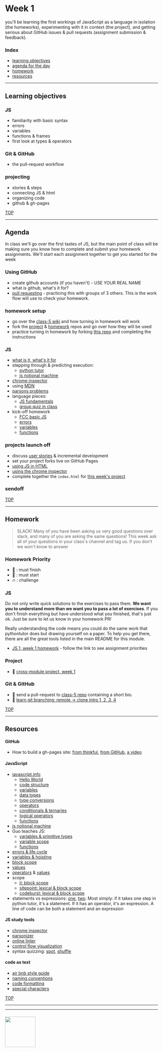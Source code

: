 # Week 1

you'll be learning the first workings of JavaScript as a language in isolation (the homeworks), experimenting with it in context (the project), and getting serious about GitHub issues & pull requests (assignment submission & feedback).

### Index
* [learning objectives](#learning-objectives)
* [agenda for the day](#agenda)
* [homework](#homework)
* [resources](#resources)

---

## Learning objectives

### JS
* familiarity with basic syntax
* errors
* variables
* functions & frames
* first look at types & operators

### Git & GitHub
* the pull-request workflow 

### projecting
* stories & steps
* connecting JS & html
* organizing code
* github & gh-pages

[TOP](#week-1)

---

## Agenda

In class we'll go over the first tastes of JS, but the main point of class will be making sure you know how to complete and submit your homework assignments.  We'll start each assignment together to get you started for the week

### Using GitHub
* create github accounts (if you haven't) - USE YOUR REAL NAME
* what is github, what's it for?
* [pull requesting](https://github.com/janke-learning/pull-requesting) - practicing this with groups of 3 others.  This is the work flow will use to check your homework.

### homework setup
* go over the [class-5 wiki](https://github.com/HackYourFutureBEHomework/class-5/wiki/module-2---JS-1) and how turning in homework will work
* fork the [project](https://github.com/be-hacking-hyf/javascript-1-cross-module) & [homework](https://github.com/be-hacking-hyf/javascript-1-homework) repos and go over how they will be used
* practice turning in homework by forking [this repo](https://github.com/be-hacking-hyf/first-github-homework) and completing the instructions



### JS
* [what is it, what's it for](https://developer.mozilla.org/en-US/docs/Learn/JavaScript/First_steps/What_is_JavaScript)
* stepping through & predicting execution: 
    * [python tutor](http://www.pythontutor.com/javascript.html#)
    * [js notional machine](https://github.com/janke-learning/js-notional-machine)
* [chrome inspector](https://javascript.info/debugging-chrome#tracing-the-execution)
* using [MDN](https://developer.mozilla.org/en-US/docs/Web/JavaScript/Reference/Global_Objects/String)
* [parsons problems](https://janke-learning.org/parsonizer/)
* language pieces: 
    * [JS fundamentals](https://github.com/HackYourFuture-CPH/JavaScript/tree/master/fundamentals)
    * [group quiz in class](https://github.com/HackYourFuture-CPH/JavaScript/blob/master/fundamentals/exercises.md)
* kick-off homework 
    * [FCC basic JS](https://github.com/be-hacking-hyf/javascript-1-homework/blob/master/week-1/fcc-basic-js-pt-1.md)
    * [errors](https://github.com/be-hacking-hyf/javascript-1-homework/blob/master/week-1/jl-errors-formatting.md)
    * [variables](https://github.com/be-hacking-hyf/javascript-1-homework/blob/master/week-1/jl-variables-swaps.md) 
    * [functions](https://github.com/be-hacking-hyf/javascript-1-homework/blob/master/week-1/jl-functions.md)

### projects launch off
* discuss [user stories](http://www.agilemodeling.com/artifacts/userStory.htm) & incremental development
* set your project forks live on GitHub Pages
* [using JS in HTML](https://javascript.info/hello-world)
* [using the chrome inspector](https://javascript.info/debugging-chrome)
* complete together the ```index.html``` for [this week's project](https://github.com/be-hacking-hyf/javascript-1-cross-module/tree/master/week-1)


### sendoff



[TOP](#week-1)

---

## Homework

> SLACK!  Many of you have been asking us very good questions over slack, and many of you are asking the same questions!  This week ask all of your questions in your class's channel and tag us.  If you don't we won't know to answer

### Homework Priority

* :seedling: : must finish
* :dash: : must start
* :fire: : challenge

### JS

Do not only write quick solutions to the exercises to pass them. **We want you to understand more than we want you to pass a lot of exercises**.
If you don't finish everything but have understood what you finished, that's just ok.  Just be sure to let us know in your homework PR!

Really understanding the code means you could do the same work that pythontutor does but drawing yourself on a paper. To help you get there, there are all the great tools listed in the main README for this module. 

* [JS 1, week 1 homework](https://github.com/be-hacking-hyf/javascript-1-homework/week-1) - follow the link to see assignment priorities


### Project
* :seedling: [cross-module project, week 1](https://github.com/be-hacking-hyf/javascript-1-cross-module/week-1)


### Git & GitHub
* :seedling: send a pull-request to [class-5 repo](https://github.com/HackYourFutureBEHomework/class-5/tree/master/bios) containing a short bio.
* :dash: [learn git branching: remote -> clone intro 1, 2, 3, 4](https://learngitbranching.js.org/) 

[TOP](#week-1)

---

## Resources

#### GitHub 
* How to build a gh-pages site:  [from thinkful](https://www.thinkful.com/learn/a-guide-to-using-github-pages/), [from GitHub](https://help.github.com/articles/configuring-a-publishing-source-for-github-pages/), [a video](https://help.github.com/articles/configuring-a-publishing-source-for-github-pages/)


#### JavaScript
* [javascript.info](http://javascript.info/)
    * [Hello World](https://javascript.info/hello-world)
    * [code structure](https://javascript.info/structure)
    * [variables](https://javascript.info/variables)
    * [data types](https://javascript.info/types)
    * [type conversions](https://javascript.info/first-steps)
    * [operators](https://javascript.info/operators)
    * [conditionals & ternaries](https://javascript.info/ifelse)
    * [logical operators](https://javascript.info/logical-operators)
    * [functions](https://javascript.info/function-basics)
* [js notional machine](https://github.com/janke-learning/js-notional-machine)
* Guo teaches JS:
    * [variables & primitive types](https://www.youtube.com/watch?v=pHt_tKYUgbo&list=PLzV58Zm8FuBJFfQN5il3ujx6FDAY8Ds3u&index=2)
    * [variable scope](https://www.youtube.com/watch?v=9O-PCTfT6Rs&list=PLzV58Zm8FuBJFfQN5il3ujx6FDAY8Ds3u&index=3)
    * [functions](https://www.youtube.com/watch?v=bJUmxDsaduY&list=PLzV58Zm8FuBJFfQN5il3ujx6FDAY8Ds3u&index=6)
* [errors & life cycle](https://github.com/janke-learning/errors-and-life-cycle)
* [variables & hoisting](https://github.com/janke-learning/variables-and-hoisting)
* [block scope](https://github.com/janke-learning/block-scope-let-vs-var)
* [values](https://github.com/HackYourFutureBelgium/fundamentals/blob/master/fundamentals/values.md)
* [operators](https://github.com/HackYourFutureBelgium/fundamentals/blob/master/fundamentals/operators.md) & [values](https://github.com/HackYourFutureBelgium/fundamentals/blob/master/fundamentals/values.md)
* scope
    * [jl: block scope](https://github.com/janke-learning/block-scope-let-vs-var)
    * [sitepoint: lexical & block scope](https://www.sitepoint.com/demystifying-javascript-variable-scope-hoisting/)
    * [codeburst: lexical & block scope](https://codeburst.io/javascript-learn-understand-scope-f53d6592c726)
* statements vs expressions: [one](https://en.hexlet.io/courses/intro_to_programming/lessons/expressions/theory_unit), [two](https://dev.to/promhize/javascript-in-depth-all-you-need-to-know-about-expressions-statements-and-expression-statements-5k2). Most simply: if it takes one step in python tutor, it's a statement.  If it has an operator, it's an expression.  A line of code can be both a statement and an expression

#### JS study tools
* [chrome inspector](https://javascript.info/debugging-chrome)
* [parsonizer](https://janke-learning.org/parsonizer/)
* [online linter](https://janke-learning.org/linter)
* [control flow visualization](https://janke-learning.org/flowviz/)
* syntax quizzing: [spot](https://janke-learning.org/spot), [shuffle](https://janke-learning.org/shuffle)

#### code as text
* [air bnb style guide](https://github.com/airbnb/javascript)
* [naming conventions](https://github.com/HackYourFuture/fundamentals/blob/master/fundamentals/naming_conventions.md)
* [code formatting](https://github.com/HackYourFutureBelgium/fundamentals/blob/master/fundamentals/code_formatting.md)
* [special characters](https://github.com/HackYourFuture/fundamentals/blob/master/fundamentals/names_of_special_characters.md)

[TOP](#week-1)

___
___
### <a href="https://hackyourfuture.be" target="_blank"><img src="https://pbs.twimg.com/profile_images/984474625009741824/Bs_qKx6-_400x400.jpg" width="100" height="100"></img></a>

